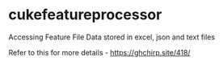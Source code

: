 # cukefeatureprocessor
Accessing Feature File Data stored in excel, json and text files

Refer to this for more details - https://ghchirp.site/418/
